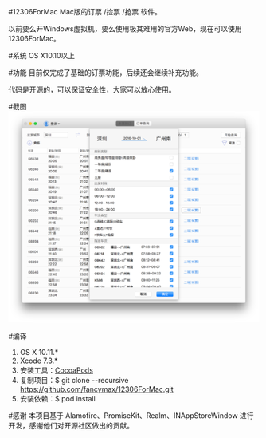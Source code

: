 #12306ForMac
Mac版的订票 /捡票 /抢票 软件。

以前要么开Windows虚拟机，要么使用极其难用的官方Web，现在可以使用12306ForMac。

#系统
OS X10.10以上

#功能
目前仅完成了基础的订票功能，后续还会继续补充功能。

代码是开源的，可以保证安全性，大家可以放心使用。

#截图
![demo](screenshot/12306ForMac.png)

#编译

1. OS X 10.11.*
2. Xcode 7.3.*
3. 安装工具：[CocoaPods](https://cocoapods.org/)
4. 复制项目：$ git clone --recursive https://github.com/fancymax/12306ForMac.git
5. 安装依赖：$ pod install


#感谢
本项目基于 Alamofire、PromiseKit、Realm、INAppStoreWindow 进行开发，感谢他们对开源社区做出的贡献。

